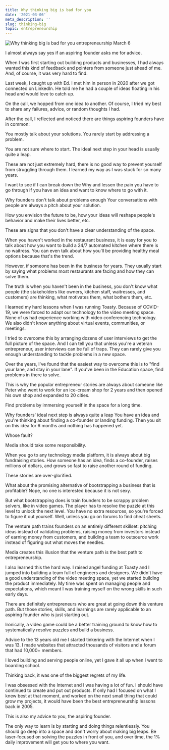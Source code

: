 ```yaml
---
title: Why thinking big is bad for you
date: '2021-03-06'
meta_description: ''
slug: thinking-big
topic: entrepreneurship
---
```


<img src="/images/blog/thinking-big-1.png" alt="Why thinking big is bad for you entrepreneurship March 6" class="cover-image" />


I almost always say yes if an aspiring founder asks me for advice.

When I was first starting out building products and businesses, I had always wanted this kind of feedback and pointers from someone just ahead of me. And, of course, it was very hard to find.

Last week, I caught up with Ed. I met him in person in 2020 after we got connected on LinkedIn. He told me he had a couple of ideas floating in his head and would love to catch up.

On the call, we hopped from one idea to another. Of course, I tried my best to share any failures, advice, or random thoughts I had.

After the call, I reflected and noticed there are things aspiring founders have in common:

You mostly talk about your solutions. You rarely start by addressing a problem.

You are not sure where to start. The ideal next step in your head is usually quite a leap.

These are not just extremely hard, there is no good way to prevent yourself from struggling through them. I learned my way as I was stuck for so many years.

I want to see if I can break down the Why and lessen the pain you have to go through if you have an idea and want to know where to go with it.

Why founders don't talk about problems enough
Your conversations with people are always a pitch about your solution.

How you envision the future to be, how your ideas will reshape people's behavior and make their lives better, etc.

These are signs that you don't have a clear understanding of the space.

When you haven't worked in the restaurant business, it is easy for you to talk about how you want to build a 24/7 automated kitchen where there is no waitress. You can even talk about how you'll be providing healthy meal options because that's the trend.

However, if someone has been in the business for years. They usually start by saying what problems most restaurants are facing and how they can solve them.

The truth is when you haven't been in the business, you don't know what people (the stakeholders like owners, kitchen staff, waitresses, and customers) are thinking, what motivates them, what bothers them, etc.

I learned my hard lessons when I was running Toasty. Because of COVID-19, we were forced to adapt our technology to the video meeting space. None of us had experience working with video conferencing technology. We also didn't know anything about virtual events, communities, or meetings.

I tried to overcome this by arranging dozens of user interviews to get the full picture of the space. And I can tell you that unless you're a veteran entrepreneur, user interviews can be full of traps. They can rarely give you enough understanding to tackle problems in a new space.

Over the years, I've found that the easiest way to overcome this is to "find your lane, and stay in your lane". If you've been in the Education space, find problems in there to solve.

This is why the popular entrepreneur stories are always about someone like Peter who went to work for an ice-cream shop for 2 years and then opened his own shop and expanded to 20 cities.

Find problems by immersing yourself in the space for a long time.

Why founders' ideal next step is always quite a leap
You have an idea and you're thinking about finding a co-founder or landing funding. Then you sit on this idea for 6 months and nothing has happened yet.

Whose fault?

Media should take some responsibility.

When you go to any technology media platform, it is always about big fundraising stories. How someone has an idea, finds a co-founder, raises millions of dollars, and grows so fast to raise another round of funding.

These stories are over-glorified.

What about the promising alternative of bootstrapping a business that is profitable? Nope, no one is interested because it is not sexy.

But what bootstrapping does is train founders to be scrappy problem solvers, like in video games. The player has to resolve the puzzle at this level to unlock the next level. You have no extra resources, so you're forced to figure it out yourself. Well, unless you go on forums to find cheat sheets.

The venture path trains founders on an entirely different skillset: pitching ideas instead of validating problems, raising money from investors instead of earning money from customers, and building a team to outsource work instead of figuring out what moves the needles.

Media creates this illusion that the venture path is the best path to entrepreneurship.

I also learned this the hard way. I raised angel funding at Toasty and I jumped into building a team full of engineers and designers. We didn't have a good understanding of the video meeting space, yet we started building the product immediately. My time was spent on managing people and expectations, which meant I was training myself on the wrong skills in such early days.

There are definitely entrepreneurs who are great at going down this venture path. But those stories, skills, and learnings are rarely applicable to an aspiring founder who is just starting out.

Ironically, a video game could be a better training ground to know how to systematically resolve puzzles and build a business.

Advice to the 13 years old me
I started tinkering with the Internet when I was 13. I made websites that attracted thousands of visitors and a forum that had 10,000+ members.

I loved building and serving people online, yet I gave it all up when I went to boarding school.

Thinking back, it was one of the biggest regrets of my life.

I was obsessed with the Internet and I was having a lot of fun. I should have continued to create and put out products. If only had I focused on what I knew best at that moment, and worked on the next small thing that could grow my projects, it would have been the best entrepreneurship lessons back in 2005.

This is also my advice to you, the aspiring founder.

The only way to learn is by starting and doing things relentlessly. You should go deep into a space and don't worry about making big leaps. Be laser-focused on solving the puzzles in front of you, and over time, the 1% daily improvement will get you to where you want.
